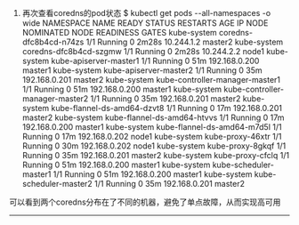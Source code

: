 1. 再次查看coredns的pod状态
$ kubectl get pods --all-namespaces -o wide
NAMESPACE     NAME                              READY   STATUS    RESTARTS   AGE     IP              NODE      NOMINATED NODE   READINESS GATES
kube-system   coredns-dfc8b4cd-n74zs            1/1     Running   0          2m28s   10.244.1.2      master2   <none>           <none>
kube-system   coredns-dfc8b4cd-szgmw            1/1     Running   0          2m28s   10.244.2.2      node1     <none>           <none>
kube-system   kube-apiserver-master1            1/1     Running   0          51m     192.168.0.200   master1   <none>           <none>
kube-system   kube-apiserver-master2            1/1     Running   0          35m     192.168.0.201   master2   <none>           <none>
kube-system   kube-controller-manager-master1   1/1     Running   0          51m     192.168.0.200   master1   <none>           <none>
kube-system   kube-controller-manager-master2   1/1     Running   0          35m     192.168.0.201   master2   <none>           <none>
kube-system   kube-flannel-ds-amd64-dzvt8       1/1     Running   0          17m     192.168.0.201   master2   <none>           <none>
kube-system   kube-flannel-ds-amd64-htvvs       1/1     Running   0          17m     192.168.0.200   master1   <none>           <none>
kube-system   kube-flannel-ds-amd64-m7d5l       1/1     Running   0          17m     192.168.0.202   node1     <none>           <none>
kube-system   kube-proxy-46xtr                  1/1     Running   0          30m     192.168.0.202   node1     <none>           <none>
kube-system   kube-proxy-8gkqf                  1/1     Running   0          35m     192.168.0.201   master2   <none>           <none>
kube-system   kube-proxy-cfclq                  1/1     Running   0          51m     192.168.0.200   master1   <none>           <none>
kube-system   kube-scheduler-master1            1/1     Running   0          51m     192.168.0.200   master1   <none>           <none>
kube-system   kube-scheduler-master2            1/1     Running   0          35m     192.168.0.201   master2   <none>           <none>

可以看到两个coredns分布在了不同的机器，避免了单点故障，从而实现高可用
--- -------------------------------------------------------------------------------------
